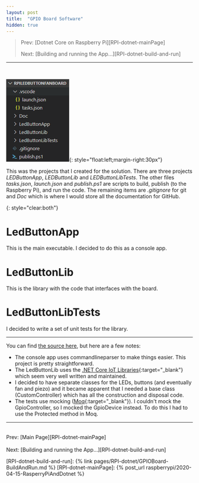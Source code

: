 ```yaml
---
layout: post
title:  "GPIO Board Software"
hidden: true
---
```


> Prev: [Dotnet Core on Raspberry Pi][RPI-dotnet-mainPage]
> 
> Next: [Building and running the App...][RPI-dotnet-build-and-run]
<hr/><br/>

![VS Code Folders](/assets/images/RPI-dotnet/VSCodeFolders.png){: style="float:left;margin-right:30px"}

This was the projects that I created for the solution. There are three projects *LEDButtonApp*, *LEDButtonLib* and *LEDButtonLibTests*.
The other files *tasks.json*, *launch.json* and *publish.ps1* are scripts to build, publish (to the Raspberry Pi), and run the code. The remaining items are *.gitignore* for git and *Doc* which is where I would store all the documentation for GitHub.

{: style="clear:both"}

# LedButtonApp
This is the main executable. I decided to do this as a console app.

# LedButtonLib
This is the library with the code that interfaces with the board.

# LedButtonLibTests
I decided to write a set of unit tests for the library.

<hr/>

You can find [the source here][gpio-board-github], but here are a few notes:

- The console app uses commandlineparser to make things easier. This project is pretty straightforward.
- The LedButtonLib uses the [.NET Core IoT Libraries][dotnet-iot]{:target="_blank"} which seem very well written and maintained.
- I decided to have separate classes for the LEDs, buttons (and eventually fan and piezo) and it became apparent that I needed a base class (CustomController) which has all the construction and disposal code.
- The tests use mocking ([Moq][moq]{:target="_blank"}). I couldn't mock the GpioController, so I mocked the GpioDevice instead. To do this I had to use the Protected method in Moq.

<hr/><br/>
Prev: [Main Page][RPI-dotnet-mainPage]<br/><br/>
Next: [Building and running the App...][RPI-dotnet-build-and-run]

[RPI-dotnet-build-and-run]: {% link pages/RPI-dotnet/GPIOBoard-BuildAndRun.md %}
[RPI-dotnet-mainPage]: {% post_url raspberrypi/2020-04-15-RasperryPiAndDotnet %}

[gpio-board-github]: https://github.com/codewrite/rPiLedButtonFanBoard
[dotnet-iot]: https://github.com/dotnet/iot
[moq]: https://github.com/Moq/moq4/wiki/Quickstart